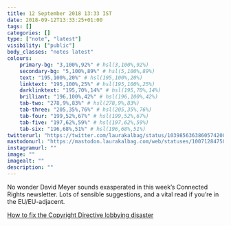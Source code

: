 ```yaml
---
title: 12 September 2018 13:33 IST
date: 2018-09-12T13:33:25+01:00
tags: []
categories: []
type: ["note", "latest"]
visibility: ["public"]
body_classes: "notes latest"
colours:
    primary-bg: "3,100%,92%" # hsl(3,100%,92%)
    secondary-bg: "5,100%,89%" # hsl(5,100%,89%)
    text: "195,100%,20%" # hsl(195,100%,20%)
    linktext: "195,100%,25%" # hsl(195,100%,25%)
    darklinktext: "195,70%,14%" # hsl(195,70%,14%)
    brilliant: "196,100%,42%" # hsl(196,100%,42%)
    tab-two: "278,9%,83%" # hsl(278,9%,83%)
    tab-three: "205,35%,76%" # hsl(205,35%,76%)
    tab-four: "199,52%,67%" # hsl(199,52%,67%)
    tab-five: "197,62%,59%" # hsl(197,62%,59%)
    tab-six: "196,68%,51%" # hsl(196,68%,51%)
twitterurl: "https://twitter.com/laurakalbag/status/1039856363860574208"
mastodonurl: "https://mastodon.laurakalbag.com/web/statuses/100712847505589380"
instagramurl: ""
image: ""
imagealt: ""
description: ""
---
```


No wonder David Meyer sounds exasperated in this week’s Connected Rights newsletter. Lots of sensible suggestions, and a vital read if you’re in the EU/EU-adjacent.<!--more-->

[How to fix the Copyright Directive lobbying disaster](https://connectedrights.net/2018/09/12/how-to-fix-the-copyright-directive-lobbying-disaster/)